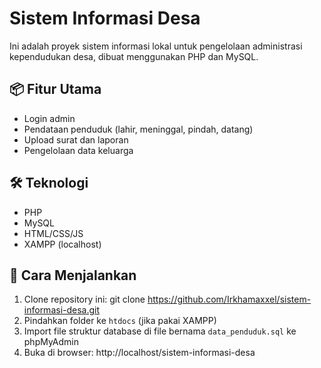 # Sistem Informasi Desa

Ini adalah proyek sistem informasi lokal untuk pengelolaan administrasi kependudukan desa, dibuat menggunakan PHP dan MySQL.

## 📦 Fitur Utama

- Login admin
- Pendataan penduduk (lahir, meninggal, pindah, datang)
- Upload surat dan laporan
- Pengelolaan data keluarga

## 🛠 Teknologi

- PHP
- MySQL
- HTML/CSS/JS
- XAMPP (localhost)

## 🚀 Cara Menjalankan

1. Clone repository ini:
   git clone https://github.com/Irkhamaxxel/sistem-informasi-desa.git
2. Pindahkan folder ke `htdocs` (jika pakai XAMPP)
3. Import file struktur database di file bernama `data_penduduk.sql` ke phpMyAdmin
4. Buka di browser: http://localhost/sistem-informasi-desa
